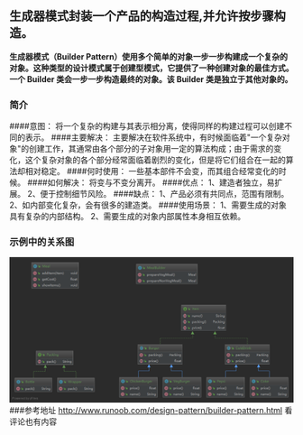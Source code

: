 ## 生成器模式封装一个产品的构造过程,并允许按步骤构造。

**生成器模式（Builder Pattern）使用多个简单的对象一步一步构建成一个复杂的对象。这种类型的设计模式属于创建型模式，它提供了一种创建对象的最佳方式。**
**一个 Builder 类会一步一步构造最终的对象。该 Builder 类是独立于其他对象的。**

### 简介
####意图：
    将一个复杂的构建与其表示相分离，使得同样的构建过程可以创建不同的表示。
####主要解决：
    主要解决在软件系统中，有时候面临着"一个复杂对象"的创建工作，其通常由各个部分的子对象用一定的算法构成；由于需求的变化，这个复杂对象的各个部分经常面临着剧烈的变化，但是将它们组合在一起的算法却相对稳定。
####何时使用：
    一些基本部件不会变，而其组合经常变化的时候。
####如何解决：
    将变与不变分离开。
####优点： 
    1、建造者独立，易扩展。 
    2、便于控制细节风险。
####缺点： 
    1、产品必须有共同点，范围有限制。 
    2、如内部变化复杂，会有很多的建造类。
####使用场景： 
    1、需要生成的对象具有复杂的内部结构。 
    2、需要生成的对象内部属性本身相互依赖。
### 示例中的关系图
![示例中关系图](生成器模式.png)
###参考地址
http://www.runoob.com/design-pattern/builder-pattern.html  看评论也有内容
